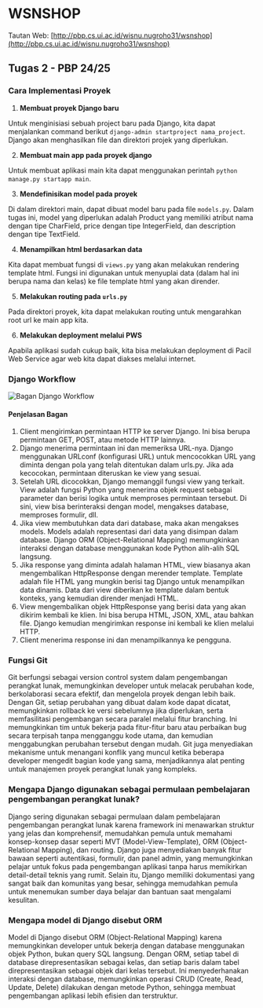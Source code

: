 # WSNSHOP
Tautan Web: [http://pbp.cs.ui.ac.id/wisnu.nugroho31/wsnshop](http://pbp.cs.ui.ac.id/wisnu.nugroho31/wsnshop)

## Tugas 2 - PBP 24/25

### Cara Implementasi Proyek
1. **Membuat proyek Django baru**

Untuk menginisiasi sebuah project baru pada Django, kita dapat menjalankan command berikut `django-admin startproject nama_project`. Django akan menghasilkan file dan direktori projek yang diperlukan.

2. **Membuat main app pada proyek django**

Untuk membuat aplikasi main kita dapat menggunakan perintah `python manage.py startapp main`.

3. **Mendefinisikan model pada proyek**

Di dalam direktori main, dapat dibuat model baru pada file `models.py`. Dalam tugas ini, model yang diperlukan adalah Product yang memiliki atribut nama dengan tipe CharField, price dengan tipe IntegerField, dan description dengan tipe TextField.

4. **Menampilkan html berdasarkan data**

Kita dapat membuat fungsi di `views.py` yang akan melakukan rendering template html. Fungsi ini digunakan untuk menyuplai data (dalam hal ini berupa nama dan kelas) ke file template html yang akan dirender.

5. **Melakukan routing pada `urls.py`**

Pada direktori proyek, kita dapat melakukan routing untuk mengarahkan root url ke main app kita.

6. **Melakukan deployment melalui PWS**

Apabila aplikasi sudah cukup baik, kita bisa melakukan deployment di Pacil Web Service agar web kita dapat diakses melalui internet.

### Django Workflow
![Bagan Django Workflow](https://github.com/user-attachments/assets/a533084b-720a-4b73-8ae1-88599284c704)

#### Penjelasan Bagan
1. Client mengirimkan permintaan HTTP ke server Django. Ini bisa berupa permintaan GET, POST, atau metode HTTP lainnya.
2. Django menerima permintaan ini dan memeriksa URL-nya. Django menggunakan URLconf (konfigurasi URL) untuk mencocokkan URL yang diminta dengan pola yang telah ditentukan dalam urls.py. Jika ada kecocokan, permintaan diteruskan ke view yang sesuai.
3. Setelah URL dicocokkan, Django memanggil fungsi view yang terkait. View adalah fungsi Python yang menerima objek request sebagai parameter dan berisi logika untuk memproses permintaan tersebut. Di sini, view bisa berinteraksi dengan model, mengakses database, memproses formulir, dll.
4. Jika view membutuhkan data dari database, maka akan mengakses models. Models adalah representasi dari data yang disimpan dalam database. Django ORM (Object-Relational Mapping) memungkinkan interaksi dengan database menggunakan kode Python alih-alih SQL langsung.
5. Jika response yang diminta adalah halaman HTML, view biasanya akan mengembalikan HttpResponse dengan merender template. Template adalah file HTML yang mungkin berisi tag Django untuk menampilkan data dinamis. Data dari view diberikan ke template dalam bentuk konteks, yang kemudian dirender menjadi HTML.
6. View mengembalikan objek HttpResponse yang berisi data yang akan dikirim kembali ke klien. Ini bisa berupa HTML, JSON, XML, atau bahkan file. Django kemudian mengirimkan response ini kembali ke klien melalui HTTP.
7. Client menerima response ini dan menampilkannya ke pengguna.

### Fungsi Git
Git berfungsi sebagai version control system dalam pengembangan perangkat lunak, memungkinkan developer untuk melacak perubahan kode, berkolaborasi secara efektif, dan mengelola proyek dengan lebih baik. Dengan Git, setiap perubahan yang dibuat dalam kode dapat dicatat, memungkinkan rollback ke versi sebelumnya jika diperlukan, serta memfasilitasi pengembangan secara paralel melalui fitur branching. Ini memungkinkan tim untuk bekerja pada fitur-fitur baru atau perbaikan bug secara terpisah tanpa mengganggu kode utama, dan kemudian menggabungkan perubahan tersebut dengan mudah. Git juga menyediakan mekanisme untuk menangani konflik yang muncul ketika beberapa developer mengedit bagian kode yang sama, menjadikannya alat penting untuk manajemen proyek perangkat lunak yang kompleks.

### Mengapa Django digunakan sebagai permulaan pembelajaran pengembangan perangkat lunak?
Django sering digunakan sebagai permulaan dalam pembelajaran pengembangan perangkat lunak karena framework ini menawarkan struktur yang jelas dan komprehensif, memudahkan pemula untuk memahami konsep-konsep dasar seperti MVT (Model-View-Template), ORM (Object-Relational Mapping), dan routing. Django juga menyediakan banyak fitur bawaan seperti autentikasi, formulir, dan panel admin, yang memungkinkan pelajar untuk fokus pada pengembangan aplikasi tanpa harus memikirkan detail-detail teknis yang rumit. Selain itu, Django memiliki dokumentasi yang sangat baik dan komunitas yang besar, sehingga memudahkan pemula untuk menemukan sumber daya belajar dan bantuan saat mengalami kesulitan.

### Mengapa model di Django disebut ORM
Model di Django disebut ORM (Object-Relational Mapping) karena memungkinkan developer untuk bekerja dengan database menggunakan objek Python, bukan query SQL langsung. Dengan ORM, setiap tabel di database direpresentasikan sebagai kelas, dan setiap baris dalam tabel direpresentasikan sebagai objek dari kelas tersebut. Ini menyederhanakan interaksi dengan database, memungkinkan operasi CRUD (Create, Read, Update, Delete) dilakukan dengan metode Python, sehingga membuat pengembangan aplikasi lebih efisien dan terstruktur.

